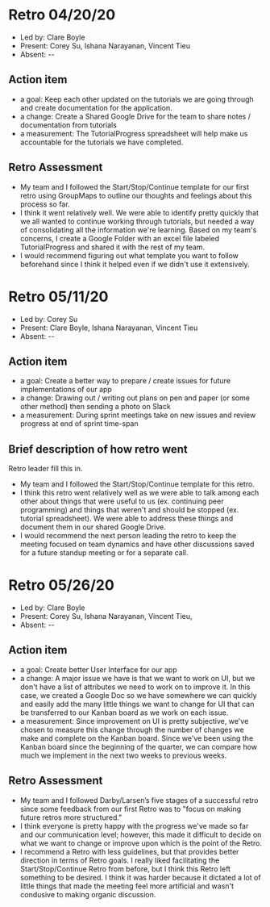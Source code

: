 # Retro 04/20/20

- Led by: Clare Boyle
- Present: Corey Su, Ishana Narayanan, Vincent Tieu
- Absent: --

## Action item

- a goal: Keep each other updated on the tutorials we are going through and create documentation for the application.
- a change: Create a Shared Google Drive for the team to share notes / documentation from tutorials
- a measurement: The TutorialProgress spreadsheet will help make us accountable for the tutorials we have completed.

## Retro Assessment

- My team and I followed the Start/Stop/Continue template for our first retro using GroupMaps to outline our thoughts and feelings about this process so far.
- I think it went relatively well. We were able to identify pretty quickly that we all wanted to continue working through tutorials, but needed a way of consolidating all the information we're learning. Based on my team's concerns, I create a Google Folder with an excel file labeled TutorialProgress and shared it with the rest of my team.
- I would recommend figuring out what template you want to follow beforehand since I think it helped even if we didn't use it extensively.

# Retro 05/11/20

- Led by: Corey Su
- Present: Clare Boyle, Ishana Narayanan, Vincent Tieu
- Absent: --

## Action item

- a goal: Create a better way to prepare / create issues for future implementations of our app
- a change: Drawing out / writing out plans on pen and paper (or some other method) then sending a photo on Slack
- a measurement: During sprint meetings take on new issues and review progress at end of sprint time-span

## Brief description of how retro went

Retro leader fill this in.

- My team and I followed the Start/Stop/Continue template for this retro.
- I think this retro went relatively well as we were able to talk among each other about things that were useful to us (ex. continuing peer programming) and things that weren't and should be stopped (ex. tutorial spreadsheet). We were able to address these things and document them in our shared Google Drive.
- I would recommend the next person leading the retro to keep the meeting focused on team dynamics and have other discussions saved for a future standup meeting or for a separate call.

# Retro 05/26/20

- Led by: Clare Boyle
- Present: Corey Su, Ishana Narayanan, Vincent Tieu,
- Absent: --

## Action item

- a goal: Create better User Interface for our app
- a change: A major issue we have is that we want to work on UI, but we don't have a list of attributes we need to work on to improve it. In this case, we created a Google Doc so we have somewhere we can quickly and easily add the many little things we want to change for UI that can be transferred to our Kanban board as we work on each issue.
- a measurement: Since improvement on UI is pretty subjective, we've chosen to measure this change through the number of changes we make and complete on the Kanban board. Since we've been using the Kanban board since the beginning of the quarter, we can compare how much we implement in the next two weeks to previous weeks.

## Retro Assessment

- My team and I followed Darby/Larsen’s five stages of a successful retro since some feedback from our first Retro was to "focus on making future retros more structured."
- I think everyone is pretty happy with the progress we've made so far and our communication level; however, this made it difficult to decide on what we want to change or improve upon which is the point of the Retro.
- I recommend a Retro with less guidelines, but that provides better direction in terms of Retro goals. I really liked facilitating the Start/Stop/Continue Retro from before, but I think this Retro left something to be desired. I think it was harder because it dictated a lot of little things that made the meeting feel more artificial and wasn't condusive to making organic discussion.
